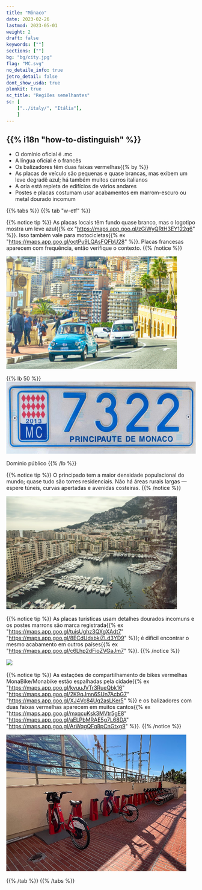 ```yaml
---
title: "Mônaco"
date: 2023-02-26
lastmod: 2023-05-01
weight: 2
draft: false
keywords: [""]
sections: [""]
bg: "bg/city.jpg"
flag: "MC.svg"
no_detaile_info: true
jetro_detail: false
dont_show_usda: true
plonkit: true
sc_title: "Regiões semelhantes"
sc: [
    ["../italy/", "Itália"],
    ]
---
```


<div class="main-desciption country-description">
    <h2 class="section-title">{{% i18n "how-to-distinguish" %}}</h2>
    <ul class="rule-list">
        <li>O domínio oficial é <span class="quiz">.mc</span></li>
        <li>A língua oficial é o <span class="quiz">francês</span></li>
        <li>Os balizadores têm <span class="quiz">duas faixas vermelhas</span>{{% by %}}</li>
        <li>As placas de veículo são pequenas e quase brancas, mas exibem um leve <span class="quiz">degradê azul</span>; há também muitos carros italianos</li>
        <li>A orla está repleta de edifícios de <span class="quiz">vários andares</span></li>
        <li class="no-evidence">Postes e placas costumam usar acabamentos em marrom-escuro ou metal dourado incomum</li>
    </ul>
</div>

{{% tabs %}}
{{% tab "w-etf" %}}

{{% notice tip %}}
As placas locais têm fundo quase branco, mas o logotipo mostra um leve azul{{% ex "https://maps.app.goo.gl/zGiWyQRtH3EY122g6" %}}. Isso também vale para motocicletas{{% ex "https://maps.app.goo.gl/octPu9LQAsFQFbU28" %}}. Placas francesas aparecem com frequência, então verifique o contexto.
{{% /notice %}}
<div class="googlemap-if no-margin">
<img src="./road.jpg" width="90%">
</div>

{{% lb 50 %}}
![](lp.jpg)

Domínio público
{{% /lb %}}


{{% notice tip %}}
O principado tem a maior densidade populacional do mundo; quase tudo são torres residenciais. Não há áreas rurais largas — espere túneis, curvas apertadas e avenidas costeiras.
{{% /notice %}}
<div class="googlemap-if no-margin">
<img src="./monaco_monte_carlo_mediterranean.jpg" width="90%">
</div>

{{% notice tip %}}
As placas turísticas usam detalhes dourados incomuns e os postes marrons são marca registrada{{% ex "https://maps.app.goo.gl/tuisUghz3QXgXAdt7" "https://maps.app.goo.gl/8ECdUdsbkiZLd3YD9" %}}; é difícil encontrar o mesmo acabamento em outros países{{% ex "https://maps.app.goo.gl/c6Lhp2dFioZVGaJm7" %}}.
{{% /notice %}}
<div class="googlemap-if no-margin">
<img src="./660px-Panneaux_d'indication_à_Monaco_en_novembre_2021.jpg" width="50%">
</div>

{{% notice tip %}}
As estações de compartilhamento de bikes <span class="quiz">vermelhas</span> MonaBike/Monabike estão espalhadas pela cidade{{% ex "https://maps.app.goo.gl/kvuuJVTr3RueQbk16" "https://maps.app.goo.gl/2K9qJmn6SUn7AcbG7" "https://maps.app.goo.gl/XJ4Vc84Ug2asLKer5" %}} e os balizadores com duas faixas vermelhas aparecem em muitos cantos{{% ex "https://maps.app.goo.gl/mxqcuKsk3MVtr5gE8" "https://maps.app.goo.gl/aELPbMRAE5g7L68DA" "https://maps.app.goo.gl/ArWqgQFq8pCnGtxg9" %}}.
{{% /notice %}}
<div class="googlemap-if no-margin">
<img src="./952px-Station_MonaBike_(Grimaldi_Forum)_en_novembre_2021.jpg" width="95%">
</div>

{{% /tab %}}
{{% /tabs  %}}
